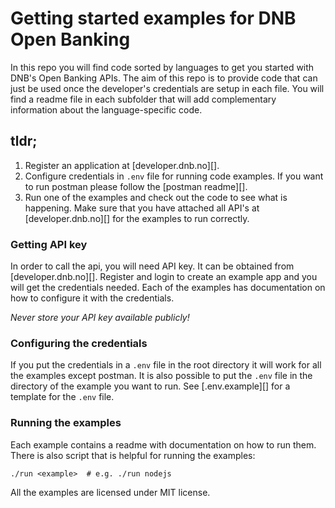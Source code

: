 # Getting started examples for DNB Open Banking

In this repo you will find code sorted by languages to get you started with DNB's
Open Banking APIs. The aim of this repo is to provide code that can just be used once
the developer's credentials are setup in each file. You will find a readme file in
each subfolder that will add complementary information about the language-specific code.

## tldr;

1. Register an application at [developer.dnb.no][].
2. Configure credentials in `.env` file for running code examples. If you want
   to run postman please follow the [postman readme][].
3. Run one of the examples and check out the code to see what is happening. Make sure that you have attached all API's at [developer.dnb.no][] for the examples to run correctly.

### Getting API key

In order to call the api, you will need API key. It
can be obtained from [developer.dnb.no][]. Register and login to create an example
app and you will get the credentials needed. Each of the examples has documentation
on how to configure it with the credentials.

_Never store your API key available publicly!_

### Configuring the credentials

If you put the credentials in a `.env` file in the root directory it will work
for all the examples except postman. It is also possible to put the `.env` file
in the directory of the example you want to run. See [.env.example][] for a template
for the `.env` file.

### Running the examples

Each example contains a readme with documentation on how to run them. There is also
script that is helpful for running the examples:

```shell
./run <example>  # e.g. ./run nodejs
```

All the examples are licensed under MIT license.
